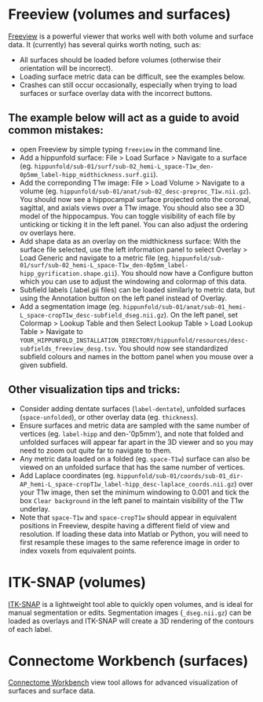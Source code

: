 # Freeview (volumes and surfaces)

[Freeview](https://surfer.nmr.mgh.harvard.edu/fswiki/FreeviewGuide/FreeviewGeneralUsage) is a powerful viewer that works well with both volume and surface data. It (currently) has several quirks worth noting, such as:
- All surfaces should be loaded before volumes (otherwise their orientation will be incorrect).
- Loading surface metric data can be difficult, see the examples below.
- Crashes can still occur occasionally, especially when trying to load surfaces or surface overlay data with the incorrect buttons.

## The example below will act as a guide to avoid common mistakes:
- open Freeview by simple typing `freeview` in the command line.
- Add a hippunfold surface:
  File > Load Surface > Navigate to a surface (eg. `hippunfold/sub-01/surf/sub-02_hemi-L_space-T1w_den-0p5mm_label-hipp_midthickness.surf.gii`).
- Add the correponding T1w image:
  File > Load Volume > Navigate to a volume (eg. `hippunfold/sub-01/anat/sub-02_desc-preproc_T1w.nii.gz`).
You should now see a hippocampal surface projected onto the coronal, sagittal, and axials views over a T1w image. You should also see a 3D model of the hippocampus. You can toggle visibility of each file by unticking or ticking it in the left panel. You can also adjust the ordering ov overlays here. 
- Add shape data as an overlay on the midthickness surface:
  With the surface file selected, use the left information panel to select Overlay > Load Generic and navigate to a metric file (eg. `hippunfold/sub-01/surf/sub-02_hemi-L_space-T1w_den-0p5mm_label-hipp_gyrification.shape.gii`).
You should now have a Configure button which you can use to adjust the windowing and colormap of this data.
- Subfield labels (.label.gii files) can be loaded similarly to metric data, but using the Annotation button on the left panel instead of Overlay.
- Add a segmentation image (eg. `hippunfold/sub-01/anat/sub-01_hemi-L_space-cropT1w_desc-subfield_dseg.nii.gz`). On the left panel, set Colormap > Lookup Table and then Select Lookup Table > Load Lookup Table > Navigate to `YOUR_HIPPUNFOLD_INSTALLATION_DIRECTORY/hippunfold/resources/desc-subfields_freeview_desg.tsv`. 
You should now see standardized subfield colours and names in the bottom panel when you mouse over a given subfield. 

## Other visualization tips and tricks:
- Consider adding dentate surfaces (`label-dentate`), unfolded surfaces (`space-unfolded`), or other overlay data (eg. `thickness`).
- Ensure surfaces and metric data are sampled with the same number of vertices (eg. `label-hipp` and den-'0p5mm'), and note that folded and unfolded surfaces will appear far apart in the 3D viewer and so you may need to zoom out quite far to navigate to them.
- Any metric data loaded on a folded (eg. `space-T1w`) surface can also be viewed on an unfolded surface that has the same number of vertices.
- Add Laplace coordinates (eg. `hippunfold/sub-01/coords/sub-01_dir-AP_hemi-L_space-cropT1w_label-hipp_desc-laplace_coords.nii.gz`) over your T1w image, then set the minimum windowing to 0.001 and tick the box `Clear background` in the left panel to maintain visibility of the T1w underlay.
- Note that `space-T1w` and `space-cropT1w` should appear in equivalent positions in Freeview, despite having a different field of view and resolution. If loading these data into Matlab or Python, you will need to first resample these images to the same reference image in order to index voxels from equivalent points. 

# ITK-SNAP (volumes)

[ITK-SNAP](http://www.itksnap.org/pmwiki/pmwiki.php) is a lightweight tool able to quickly open volumes, and is ideal for manual segmentation or edits. Segmentation images (`_dseg.nii.gz`) can be loaded as overlays and ITK-SNAP will create a 3D rendering of the contours of each label.

# Connectome Workbench (surfaces)

[Connectome Workbench](https://www.humanconnectome.org/software/connectome-workbench) view tool allows for advanced visualization of surfaces and surface data.
